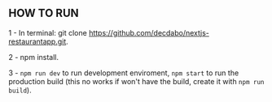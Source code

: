 ## HOW TO RUN
1 - In terminal: git clone https://github.com/decdabo/nextjs-restaurantapp.git.

2 - npm install.

3 - `npm run dev` to run development enviroment, `npm start` to run the production build (this no works if won't have the build, create it with `npm run build`).
